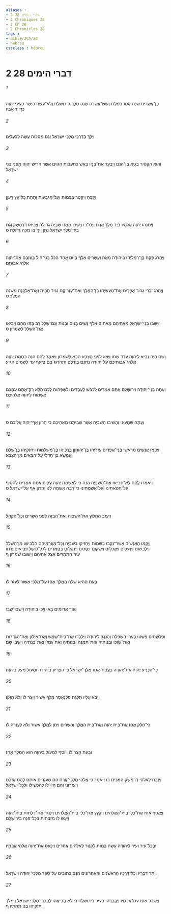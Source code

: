```yaml
---
aliases : 
- 2 דברי הימים 28
- 2 Chroniques 28
- 2 Ch 28
- 2 Chronicles 28
tags : 
- Bible/2Ch/28
- hébreu
cssclass : hébreu
---
```


# 2 דברי הימים 28

###### 1
בֶּן־עֶשְׂרִים שָׁנָה אָחָז בְּמָלְכֹו וְשֵׁשׁ־עֶשְׂרֵה שָׁנָה מָלַךְ בִּירוּשָׁלִָם וְלֹא־עָשָׂה הַיָּשָׁר בְּעֵינֵי יְהוָה כְּדָוִיד אָבִיו׃
###### 2
וַיֵּלֶךְ בְּדַרְכֵי מַלְכֵי יִשְׂרָאֵל וְגַם מַסֵּכֹות עָשָׂה לַבְּעָלִים׃
###### 3
וְהוּא הִקְטִיר בְּגֵיא בֶן־הִנֹּם וַיַּבְעֵר אֶת־בָּנָיו בָּאֵשׁ כְּתֹעֲבֹות הַגֹּויִם אֲשֶׁר הֹרִישׁ יְהוָה מִפְּנֵי בְּנֵי יִשְׂרָאֵל׃
###### 4
וַיְזַבֵּחַ וַיְקַטֵּר בַּבָּמֹות וְעַל־הַגְּבָעֹות וְתַחַת כָּל־עֵץ רַעֲןָן׃
###### 5
וַיִּתְּנֵהוּ יְהוָה אֱלֹהָיו בְּיַד מֶלֶךְ אֲרָם וַיַּכּוּ־בֹו וַיִּשְׁבּוּ מִמֶּנּוּ שִׁבְיָה גְדֹולָה וַיָּבִיאוּ דַּרְמָשֶׂק וְגַם בְּיַד־מֶלֶךְ יִשְׂרָאֵל נִתָּן וַיַּךְ־בֹּו מַכָּה גְדֹולָה׃ ס
###### 6
וַיַּהֲרֹג פֶּקַח בֶּן־רְמַלְיָהוּ בִּיהוּדָה מֵאָה וְעֶשְׂרִים אֶלֶף בְּיֹום אֶחָד הַכֹּל בְּנֵי־חָיִל בְּעָזְבָם אֶת־יְהוָה אֱלֹהֵי אֲבֹותָם׃
###### 7
וַיַּהֲרֹג זִכְרִי גִּבֹּור אֶפְרַיִם אֶת־מַעֲשֵׂיָהוּ בֶּן־הַמֶּלֶךְ וְאֶת־עַזְרִיקָם נְגִיד הַבָּיִת וְאֶת־אֶלְקָנָה מִשְׁנֵה הַמֶּלֶךְ׃ ס
###### 8
וַיִּשְׁבּוּ בְנֵי־יִשְׂרָאֵל מֵאֲחֵיהֶם מָאתַיִם אֶלֶף נָשִׁים בָּנִים וּבָנֹות וְגַם־שָׁלָל רָב בָּזְזוּ מֵהֶם וַיָּבִיאוּ אֶת־הַשָּׁלָל לְשֹׁמְרֹון׃ ס
###### 9
וְשָׁם הָיָה נָבִיא לַיהוָה עֹדֵד שְׁמֹו וַיֵּצֵא לִפְנֵי הַצָּבָא הַבָּא לְשֹׁמְרֹון וַיֹּאמֶר לָהֶם הִנֵּה בַּחֲמַת יְהוָה אֱלֹהֵי־אֲבֹותֵיכֶם עַל־יְהוּדָה נְתָנָם בְּיֶדְכֶם וַתַּהַרְגוּ־בָם בְזַעַף עַד לַשָּׁמַיִם הִגִּיעַ׃
###### 10
וְעַתָּה בְּנֵי־יְהוּדָה וִירוּשָׁלִַם אַתֶּם אֹמְרִים לִכְבֹּשׁ לַעֲבָדִים וְלִשְׁפָחֹות לָכֶם הֲלֹא רַק־אַתֶּם עִםָּכֶם אֲשָׁמֹות לַיהוָה אֱלֹהֵיכֶם׃
###### 11
וְעַתָּה שְׁמָעוּנִי וְהָשִׁיבוּ הַשִּׁבְיָה אֲשֶׁר שְׁבִיתֶם מֵאֲחֵיכֶם כִּי חֲרֹון אַף־יְהוָה עֲלֵיכֶם׃ ס
###### 12
וַיָּקֻמוּ אֲנָשִׁים מֵרָאשֵׁי בְנֵי־אֶפְרַיִם עֲזַרְיָהוּ בֶן־יְהֹוחָןָן בֶּרֶכְיָהוּ בֶן־מְשִׁלֵּמֹות וִיחִזְקִיָּהוּ בֶּן־שַׁלֻּם וַעֲמָשָׂא בֶּן־חַדְלָי עַל־הַבָּאִים מִן־הַצָּבָא׃
###### 13
וַיֹּאמְרוּ לָהֶם לֹא־תָבִיאוּ אֶת־הַשִּׁבְיָה הֵנָּה כִּי לְאַשְׁמַת יְהוָה עָלֵינוּ אַתֶּם אֹמְרִים לְהֹסִיף עַל־חַטֹּאתֵינוּ וְעַל־אַשְׁמָתֵינוּ כִּי־רַבָּה אַשְׁמָה לָנוּ וַחֲרֹון אָף עַל־יִשְׂרָאֵל׃ ס
###### 14
וַיַּעֲזֹב הֶחָלוּץ אֶת־הַשִּׁבְיָה וְאֶת־הַבִּזָּה לִפְנֵי הַשָּׂרִים וְכָל־הַקָּהָל׃
###### 15
וַיָּקֻמוּ הָאֲנָשִׁים אֲשֶׁר־נִקְּבוּ בְשֵׁמֹות וַיַּחֲזִיקוּ בַשִּׁבְיָה וְכָל־מַעֲרֻמֵּיהֶם הִלְבִּישׁוּ מִן־הַשָּׁלָל וַיַּלְבִּשׁוּם וַיַּנְעִלוּם וַיַּאֲכִלוּם וַיַּשְׁקוּם וַיְסֻכוּם וַיְנַהֲלוּם בַּחֲמֹרִים לְכָל־כֹּושֵׁל וַיְבִיאוּם יְרֵחֹו עִיר־הַתְּמָרִים אֵצֶל אֲחֵיהֶם וַיָּשׁוּבוּ שֹׁמְרֹון׃ ף
###### 16
בָּעֵת הַהִיא שָׁלַח הַמֶּלֶךְ אָחָז עַל־מַלְכֵי אַשּׁוּר לַעְזֹר לֹו׃
###### 17
וְעֹוד אֲדֹומִים בָּאוּ וַיַּכּוּ בִיהוּדָה וַיִּשְׁבּוּ־שֶׁבִי׃
###### 18
וּפְלִשְׁתִּים פָּשְׁטוּ בְּעָרֵי הַשְּׁפֵלָה וְהַנֶּגֶב לִיהוּדָה וַיִּלְכְּדוּ אֶת־בֵּית־שֶׁמֶשׁ וְאֶת־אַיָּלֹון וְאֶת־הַגְּדֵרֹות וְאֶת־שֹׂוכֹו וּבְנֹותֶיהָ וְאֶת־תִּמְנָה וּבְנֹותֶיהָ וְאֶת־גִּמְזֹו וְאֶת־בְּנֹתֶיהָ וַיֵּשְׁבוּ שָׁם׃
###### 19
כִּי־הִכְנִיעַ יְהוָה אֶת־יְהוּדָה בַּעֲבוּר אָחָז מֶלֶךְ־יִשְׂרָאֵל כִּי הִפְרִיעַ בִּיהוּדָה וּמָעֹול מַעַל בַּיהוָה׃
###### 20
וַיָּבֹא עָלָיו תִּלְּגַת פִּלְנְאֶסֶר מֶלֶךְ אַשּׁוּר וַיָּצַר לֹו וְלֹא חֲזָקֹו׃
###### 21
כִּי־חָלַק אָחָז אֶת־בֵּית יְהוָה וְאֶת־בֵּית הַמֶּלֶךְ וְהַשָּׂרִים וַיִּתֵּן לְמֶלֶךְ אַשּׁוּר וְלֹא לְעֶזְרָה לֹו׃
###### 22
וּבְעֵת הָצֵר לֹו וַיֹּוסֶף לִמְעֹול בַּיהוָה הוּא הַמֶּלֶךְ אָחָז׃
###### 23
וַיִּזְבַּח לֵאלֹהֵי דַרְמֶשֶׂק הַמַּכִּים בֹּו וַיֹּאמֶר כִּי אֱלֹהֵי מַלְכֵי־אֲרָם הֵם מַעְזְרִים אֹותָם לָהֶם אֲזַבֵּחַ וְיַעְזְרוּנִי וְהֵם הָיוּ־לֹו לְהַכְשִׁילֹו וּלְכָל־יִשְׂרָאֵל׃
###### 24
וַיֶּאֱסֹף אָחָז אֶת־כְּלֵי בֵית־הָאֱלֹהִים וַיְקַץֵּץ אֶת־כְּלֵי בֵית־הָאֱלֹהִים וַיִּסְגֹּר אֶת־דַּלְתֹות בֵּית־יְהוָה וַיַּעַשׂ לֹו מִזְבְּחֹות בְּכָל־פִּנָּה בִּירוּשָׁלִָם׃
###### 25
וּבְכָל־עִיר וָעִיר לִיהוּדָה עָשָׂה בָמֹות לְקַטֵּר לֵאלֹהִים אֲחֵרִים וַיַּכְעֵס אֶת־יְהוָה אֱלֹהֵי אֲבֹתָיו׃
###### 26
וְיֶתֶר דְּבָרָיו וְכָל־דְּרָכָיו הָרִאשֹׁנִים וְהָאַחֲרֹונִים הִנָּם כְּתוּבִים עַל־סֵפֶר מַלְכֵי־יְהוּדָה וְיִשְׂרָאֵל׃
###### 27
וַיִּשְׁכַּב אָחָז עִם־אֲבֹתָיו וַיִּקְבְּרֻהוּ בָעִיר בִּירוּשָׁלִַם כִּי לֹא הֱבִיאֻהוּ לְקִבְרֵי מַלְכֵי יִשְׂרָאֵל וַיִּמְלֹךְ יְחִזְקִיָּהוּ בְנֹו תַּחְתָּיו׃ ף
